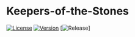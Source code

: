 # Keepers-of-the-Stones
[![License](https://img.shields.io/badge/License-GPLv3-blue.svg?style=flat-square)](https://github.com/MagicalAlexey/Keepers-of-the-Stones/blob/main/LICENSE)
[![Version](https://img.shields.io/badge/License-GPLv3-blue.svg?style=flat-square)](https://www.curseforge.com/minecraft/mc-mods/keepers-of-the-stones/files)
[![Release](https://img.shields.io/github/release-date/Hexagon-Studio/Keepers-of-the-Stones)]
